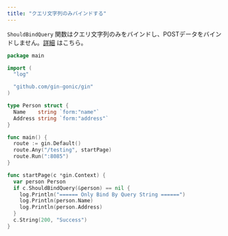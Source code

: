 ```yaml
---
title: "クエリ文字列のみバインドする"
---
```


`ShouldBindQuery` 関数はクエリ文字列のみをバインドし、POSTデータをバインドしません。[詳細](https://github.com/gin-gonic/gin/issues/742#issuecomment-315953017) はこちら。

```go
package main

import (
  "log"

  "github.com/gin-gonic/gin"
)

type Person struct {
  Name    string `form:"name"`
  Address string `form:"address"`
}

func main() {
  route := gin.Default()
  route.Any("/testing", startPage)
  route.Run(":8085")
}

func startPage(c *gin.Context) {
  var person Person
  if c.ShouldBindQuery(&person) == nil {
    log.Println("====== Only Bind By Query String ======")
    log.Println(person.Name)
    log.Println(person.Address)
  }
  c.String(200, "Success")
}

```

